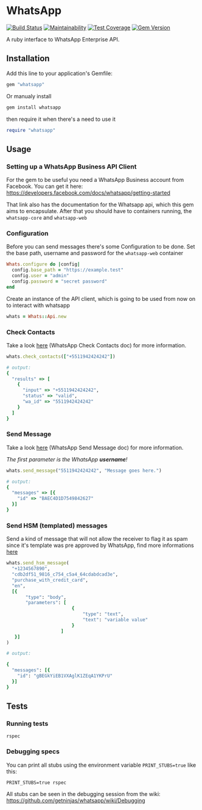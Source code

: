 # WhatsApp

[![Build Status](https://travis-ci.org/getninjas/whatsapp.svg?branch=master)](https://travis-ci.org/getninjas/whatsapp)
[![Maintainability](https://api.codeclimate.com/v1/badges/0365e33bf574d4a94b3e/maintainability)](https://codeclimate.com/github/getninjas/whatsapp/maintainability)
[![Test Coverage](https://api.codeclimate.com/v1/badges/0365e33bf574d4a94b3e/test_coverage)](https://codeclimate.com/github/getninjas/whatsapp/test_coverage)
[![Gem Version](https://badge.fury.io/rb/whatsapp.svg)](https://badge.fury.io/rb/whatsapp)

A ruby interface to WhatsApp Enterprise API.

## Installation

Add this line to your application's Gemfile:

```ruby
gem "whatsapp"
```

Or manualy install
```bash
gem install whatsapp
```
then require it when there's a need to use it
```ruby
require "whatsapp"
```

## Usage

### Setting up a WhatsApp Business API Client

For the gem to be useful you need a WhatsApp Business account from Facebook. You can get it here: https://developers.facebook.com/docs/whatsapp/getting-started

That link also has the documentation for the Whatsapp api, which this gem aims to encapsulate.
After that you should have to containers running, the `whatsapp-core` and `whatsapp-web`

### Configuration

Before you can send messages there's some Configuration to be done. Set the base path, username and password for the `whatsapp-web` container

```ruby
Whats.configure do |config|
  config.base_path = "https://example.test"
  config.user = "admin"
  config.password = "secret password"
end
```

Create an instance of the API client, which is going to be used from now on to interact with whatsapp

```ruby
whats = Whats::Api.new
```

### Check Contacts

Take a look [here](https://developers.facebook.com/docs/whatsapp/api/contacts) (WhatsApp Check Contacts doc) for more information.

```ruby
whats.check_contacts(["+5511942424242"])

# output:
{
  "results" => [
    {
      "input" => "+5511942424242",
      "status" => "valid",
      "wa_id" => "5511942424242"
    }
  ]
}
```

### Send Message

Take a look [here](https://developers.facebook.com/docs/whatsapp/api/messages/text) (WhatsApp Send Message doc) for more information.

*The first parameter is the WhatsApp **username**!*

```ruby
whats.send_message("5511942424242", "Message goes here.")

# output:
{
  "messages" => [{
    "id" => "BAEC4D1D7549842627"
  }]
}
```

### Send HSM (templated) messages
Send a kind of message that will not allow the receiver to flag it as spam since it's template was pre approved by WhatsApp, find more informations [here](https://developers.facebook.com/docs/whatsapp/message-templates)

```ruby
whats.send_hsm_message(
  "+1234567890",
  "cdb2df51_9816_c754_c5a4_64cdabdcad3e",
  "purchase_with_credit_card",
  "en",
  [{
       "type": "body",
       "parameters": [
                        {
                            "type": "text",
                            "text": "variable value"
                        }
                    ]
   }]
)

# output:

{
  "messages": [{
    "id": "gBEGkYiEB1VXAglK1ZEqA1YKPrU"
  }]
}
```

## Tests

### Running tests

```shell
rspec
```

### Debugging specs

You can print all stubs using the environment variable `PRINT_STUBS=true` like this:

```shell
PRINT_STUBS=true rspec
```

All stubs can be seen in the debugging session from the wiki: https://github.com/getninjas/whatsapp/wiki/Debugging
